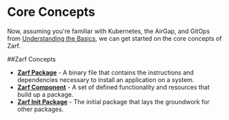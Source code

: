 # Core Concepts

Now, assuming you're familiar with Kubernetes, the AirGap, and GitOps from [Understanding the Basics](./1-understand-the-basics.md), we can get started on the core concepts of Zarf.

##Zarf Concepts

- [**Zarf Package**](./4-user-guide/2-zarf-packages/1-zarf-packages.md) - A binary file that contains the instructions and dependencies necessary to install an application on a system.
- [**Zarf Component**](./4-user-guide/2-zarf-packages/2-zarf-components.md) - A set of defined functionality and resources that build up a package.
- [**Zarf Init Package**](./4-user-guide/2-zarf-packages/3-the-zarf-init-package.md) - The initial package that lays the groundwork for other packages.

